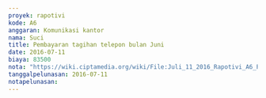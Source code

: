```yaml
---
proyek: rapotivi
kode: A6
anggaran: Komunikasi kantor
nama: Suci
title: Pembayaran tagihan telepon bulan Juni
date: 2016-07-11
biaya: 83500
nota: "https://wiki.ciptamedia.org/wiki/File:Juli_11_2016_Rapotivi_A6_Pembayaran_tagihan_telepon.jpg"
tanggalpelunasan: 2016-07-11
notapelunasan:
---
```

